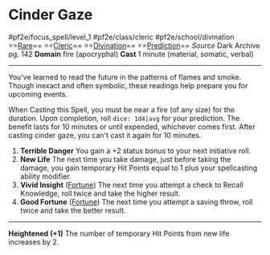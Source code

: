 # Cinder Gaze
#pf2e/focus_spell/level_1 #pf2e/class/cleric #pf2e/school/divination 
==[Rare](../../../rules/traits/rare.md)== ==[Cleric](../../../rules/traits/cleric.md)== ==[Divination](../../../rules/traits/divination.md)== ==[Prediction](../../../rules/traits/prediction.md)==
*Source* Dark Archive pg. 142
**Domain** fire (apocryphal)
**Cast** 1 minute (material, somatic, verbal)

---
You've learned to read the future in the patterns of flames and smoke. Though inexact and often symbolic, these readings help prepare you for upcoming events.

When Casting this Spell, you must be near a fire (of any size) for the duration. Upon completion, roll `dice: 1d4|avg` for your prediction. The benefit lasts for 10 minutes or until expended, whichever comes first. After casting cinder gaze, you can't cast it again for 10 minutes.

1. **Terrible Danger** You gain a +2 status bonus to your next initiative roll.
2. **New Life** The next time you take damage, just before taking the damage, you gain temporary Hit Points equal to 1 plus your spellcasting ability modifier.
3. **Vivid Insight** ([Fortune](../../../rules/traits/fortune.md)) The next time you attempt a check to Recall Knowledge, roll twice and take the higher result.
4. **Good Fortune** ([Fortune](../../../rules/traits/fortune.md)) The next time you attempt a saving throw, roll twice and take the better result.

<hr>

**Heightened (+1)** The number of temporary Hit Points from new life increases by 2.